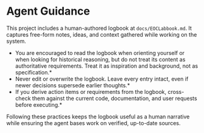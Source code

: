 # Agent Guidance

This project includes a human-authored logbook at `docs/EOCLabbook.md`. It captures free-form notes, ideas, and context gathered while working on the system.

* You are encouraged to read the logbook when orienting yourself or when looking for historical reasoning, but do not treat its content as authoritative requirements. Treat it as inspiration and background, not as specification.*
* Never edit or overwrite the logbook. Leave every entry intact, even if newer decisions supersede earlier thoughts.*
* If you derive action items or requirements from the logbook, cross-check them against the current code, documentation, and user requests before executing.*

Following these practices keeps the logbook useful as a human narrative while ensuring the agent bases work on verified, up-to-date sources.
